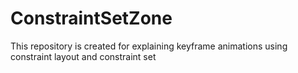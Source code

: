 # ConstraintSetZone
This repository is created for explaining keyframe animations using constraint layout and constraint set
